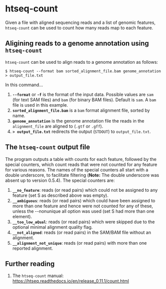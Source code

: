 # htseq-count

Given a file with aligned sequencing reads and a list of genomic features, `htseq-count` can be used to count how many reads map to each feature.

## Aligining reads to a genome annotation using `htseq-count`

`htseq-count` can be used to align reads to a genome annotation as follows:

```
$ htseq-count --format bam sorted_alignment_file.bam genome_annotation > output_file.txt
```

In this command...

1. **`--format`** or **`-f`** is the format of the input data. Possible values are `sam` (for text SAM files) and `bam` (for binary BAM files). Default is `sam`.
A `bam` file is used in this example.
2. **`sorted_alignment_file.bam`** is a `bam` format alignment file, sorted by name.
3. **`genome_annotation`** is the genome annotation file the reads in the `alignment_file` are aligned to (`.gtf` or `.gff`).
4. **`> output_file.txt`** redirects the output (`STDOUT`) to `output_file.txt`.

## The `htseq-count` output file

The program outputs a table with counts for each feature, followed by the special counters, which count reads that were not counted for any feature for various reasons.
The names of the special counters all start with a double underscore, to facilitate filtering (**Note:** The double underscore was absent up to version 0.5.4).
The special counters are:

1. **`__no_feature`**: reads (or read pairs) which could not be assigned to any feature (set S as described above was empty).
2. **`__ambiguous`**: reads (or read pairs) which could have been assigned to more than one feature and hence were not counted for any of these, unless the --nonunique all option was used (set S had more than one element).
3. **`__too_low_aQual`**: reads (or read pairs) which were skipped due to the optional minimal alignment quality flag.
4. **`__not_aligned`**: reads (or read pairs) in the SAM/BAM file without an alignment.
5. **`__alignment_not_unique`**: reads (or read pairs) with more than one reported alignment.

## Further reading

1. The `htseq-count` manual: <https://htseq.readthedocs.io/en/release_0.11.1/count.html>
